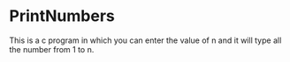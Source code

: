 # PrintNumbers
This is a c program in which you can enter the value of n and it will type all the number from 1 to n.
